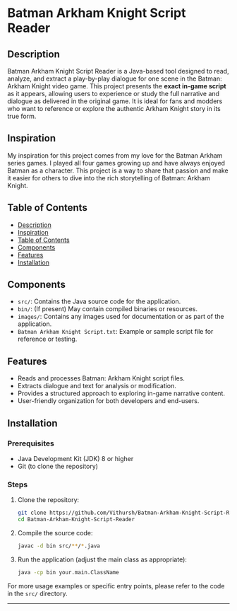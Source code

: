 # Batman Arkham Knight Script Reader

## Description
Batman Arkham Knight Script Reader is a Java-based tool designed to read, analyze, and extract a play-by-play dialogue for one scene in the Batman: Arkham Knight video game. This project presents the **exact in-game script** as it appears, allowing users to experience or study the full narrative and dialogue as delivered in the original game. It is ideal for fans and modders who want to reference or explore the authentic Arkham Knight story in its true form.

## Inspiration
My inspiration for this project comes from my love for the Batman Arkham series games. I played all four games growing up and have always enjoyed Batman as a character. This project is a way to share that passion and make it easier for others to dive into the rich storytelling of Batman: Arkham Knight.

## Table of Contents
- [Description](#description)
- [Inspiration](#inspiration)
- [Table of Contents](#table-of-contents)
- [Components](#components)
- [Features](#features)
- [Installation](#installation)

## Components
- `src/`: Contains the Java source code for the application.
- `bin/`: (If present) May contain compiled binaries or resources.
- `images/`: Contains any images used for documentation or as part of the application.
- `Batman Arkham Knight Script.txt`: Example or sample script file for reference or testing.

## Features
- Reads and processes Batman: Arkham Knight script files.
- Extracts dialogue and text for analysis or modification.
- Provides a structured approach to exploring in-game narrative content.
- User-friendly organization for both developers and end-users.

## Installation

### Prerequisites
- Java Development Kit (JDK) 8 or higher
- Git (to clone the repository)

### Steps
1. Clone the repository:
   ```bash
   git clone https://github.com/Vithursh/Batman-Arkham-Knight-Script-Reader.git
   cd Batman-Arkham-Knight-Script-Reader
   ```
2. Compile the source code:
   ```bash
   javac -d bin src/**/*.java
   ```
3. Run the application (adjust the main class as appropriate):
   ```bash
   java -cp bin your.main.ClassName
   ```

For more usage examples or specific entry points, please refer to the code in the `src/` directory.

---
